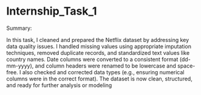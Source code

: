 # Internship_Task_1
Summary:

In this task, I cleaned and prepared the Netflix dataset by addressing key data quality issues. I handled missing values using appropriate imputation techniques, removed duplicate records, and standardized text values like country names. Date columns were converted to a consistent format (dd-mm-yyyy), and column headers were renamed to be lowercase and space-free. I also checked and corrected data types (e.g., ensuring numerical columns were in the correct format). The dataset is now clean, structured, and ready for further analysis or modeling